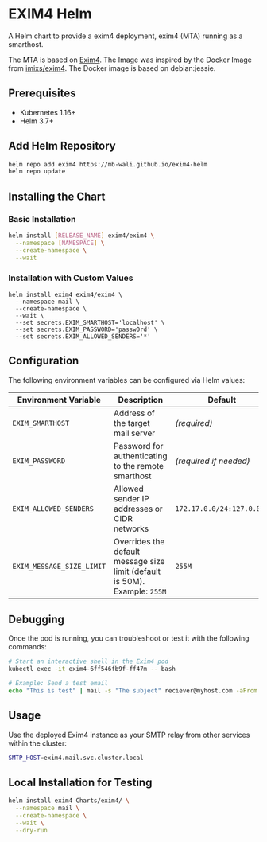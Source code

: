 # EXIM4 Helm
A Helm chart to provide a exim4 deployment, exim4 (MTA) running as a smarthost.

The MTA is based on [Exim4](https://www.exim.org/). The Image was inspired by the Docker Image from [imixs/exim4](https://hub.docker.com/r/imixs/exim4). The Docker image is based on debian:jessie.

## Prerequisites

- Kubernetes 1.16+
- Helm 3.7+

## Add Helm Repository

```bash
helm repo add exim4 https://mb-wali.github.io/exim4-helm
helm repo update
```

## Installing the Chart
### Basic Installation

```bash
helm install [RELEASE_NAME] exim4/exim4 \
  --namespace [NAMESPACE] \
  --create-namespace \
  --wait
```

### Installation with Custom Values

```
helm install exim4 exim4/exim4 \
  --namespace mail \
  --create-namespace \
  --wait \
  --set secrets.EXIM_SMARTHOST='localhost' \
  --set secrets.EXIM_PASSWORD='passw0rd' \
  --set secrets.EXIM_ALLOWED_SENDERS='*'
```

## Configuration

The following environment variables can be configured via Helm values:

| Environment Variable       | Description                                                                  | Default                    |
|----------------------------|------------------------------------------------------------------------------|----------------------------|
| `EXIM_SMARTHOST`           | Address of the target mail server                                            | *(required)*               |
| `EXIM_PASSWORD`            | Password for authenticating to the remote smarthost                          | *(required if needed)*     |
| `EXIM_ALLOWED_SENDERS`     | Allowed sender IP addresses or CIDR networks                                 | `172.17.0.0/24:127.0.0.1`  |
| `EXIM_MESSAGE_SIZE_LIMIT`  | Overrides the default message size limit (default is 50M). Example: `255M`   | `255M`                     |


## Debugging

Once the pod is running, you can troubleshoot or test it with the following commands:

```bash
# Start an interactive shell in the Exim4 pod
kubectl exec -it exim4-6ff546fb9f-ff47m -- bash

# Example: Send a test email
echo "This is test" | mail -s "The subject" reciever@myhost.com -aFrom:sender@myhost.com
```

## Usage
Use the deployed Exim4 instance as your SMTP relay from other services within the cluster:

```bash
SMTP_HOST=exim4.mail.svc.cluster.local
```

## Local Installation for Testing

```bash
helm install exim4 Charts/exim4/ \
  --namespace mail \
  --create-namespace \
  --wait \
  --dry-run
```
